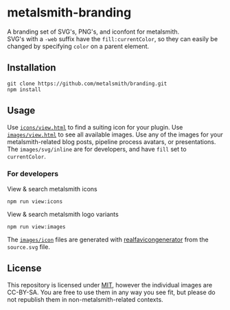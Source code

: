 
# metalsmith-branding

A branding set of SVG's, PNG's, and iconfont for metalsmith.  
SVG's with a `-web` suffix have the `fill:currentColor`, so they can easily be changed by specifying `color` on a parent element.

## Installation

```
git clone https://github.com/metalsmith/branding.git
npm install
```

## Usage

Use [`icons/view.html`](icons/view.html) to find a suiting icon for your plugin.
Use [`images/view.html`](images/view.html) to see all available images.
Use any of the images for your metalsmith-related blog posts, pipeline process avatars, or presentations.
The `images/svg/inline` are for developers, and have `fill` set to `currentColor`.

### For developers

View & search metalsmith icons
```
npm run view:icons
```

View & search metalsmith logo variants
```
npm run view:images
```

The [`images/icon`](images/icon) files are generated with [realfavicongenerator](https://realfavicongenerator.net) from the `source.svg` file.

## License 

This repository is licensed under [MIT](LICENSE), however the individual images are CC-BY-SA.
You are free to use them in any way you see fit, but please do not republish them in non-metalsmith-related contexts.